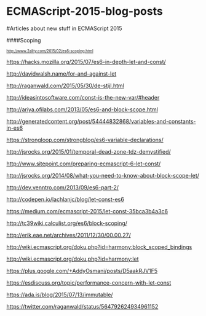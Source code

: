 # ECMAScript-2015-blog-posts
#Articles about new stuff in ECMAScript 2015


####Scoping

<sub><sup>http://www.2ality.com/2015/02/es6-scoping.html 

https://hacks.mozilla.org/2015/07/es6-in-depth-let-and-const/

http://davidwalsh.name/for-and-against-let

http://raganwald.com/2015/05/30/de-stijl.html

http://ideasintosoftware.com/const-is-the-new-var/#header

http://ariya.ofilabs.com/2013/05/es6-and-block-scope.html

http://generatedcontent.org/post/54444832868/variables-and-constants-in-es6

https://strongloop.com/strongblog/es6-variable-declarations/

http://jsrocks.org/2015/01/temporal-dead-zone-tdz-demystified/

http://www.sitepoint.com/preparing-ecmascript-6-let-const/

http://jsrocks.org/2014/08/what-you-need-to-know-about-block-scope-let/

http://dev.venntro.com/2013/09/es6-part-2/

http://codepen.io/lachlanjc/blog/let-const-es6

https://medium.com/ecmascript-2015/let-const-35bca3b4a3c6

http://tc39wiki.calculist.org/es6/block-scoping/

http://erik.eae.net/archives/2011/12/30/00.00.27/

http://wiki.ecmascript.org/doku.php?id=harmony:block_scoped_bindings

http://wiki.ecmascript.org/doku.php?id=harmony:let

https://plus.google.com/+AddyOsmani/posts/D5aakRJV1F5

https://esdiscuss.org/topic/performance-concern-with-let-const

https://ada.is/blog/2015/07/13/immutable/

https://twitter.com/raganwald/status/564792624934961152
